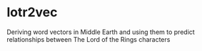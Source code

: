 # lotr2vec
Deriving word vectors in Middle Earth and using them to predict relationships between The Lord of the Rings characters 
